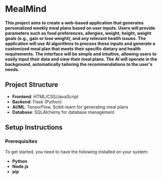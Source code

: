 # MealMind
#### This project aims to create a web-based application that generates personalized weekly meal plans based on user inputs. Users will provide parameters such as food preferences, allergies, weight, height, weight goals (e.g., gain or lose weight), and any relevant health issues. The application will use AI algorithms to process these inputs and generate a customized meal plan that meets their specific dietary and health requirements. The interface will be simple and intuitive, allowing users to easily input their data and view their meal plans. The AI will operate in the background, automatically tailoring the recommendations to the user's needs.

## Project Structure
- **Frontend**: HTML/CSS/JavaScript
- **Backend**: Flask (Python)
- **AI/ML**: TensorFlow, Scikit-learn for generating meal plans
- **Database**: SQLAlchemy for database management

## Setup Instructions

### Prerequisites
To get started, you need to have the following installed on your system:
- **Python**
- **Node.js**
- **pip**
